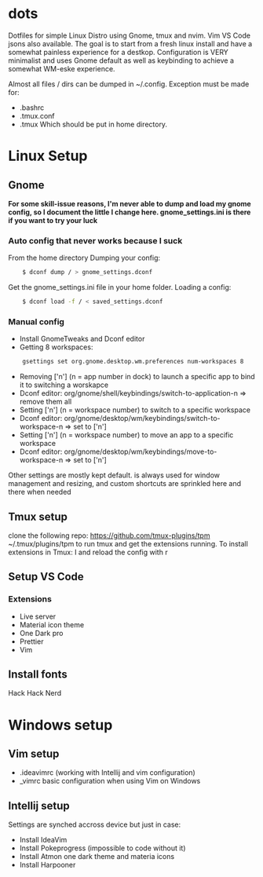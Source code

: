 # dots
Dotfiles for simple Linux Distro using Gnome, tmux and nvim. Vim VS Code jsons also available. The goal is to start from a fresh linux install and have a somewhat painless experience for a destkop. Configuration is VERY minimalist and uses Gnome default as well as keybinding to achieve a somewhat WM-eske experience. 

Almost all files / dirs can be dumped in ~/.config. Exception must be made for:
- .bashrc
- .tmux.conf
- .tmux
Which should be put in home directory.

# Linux Setup
## Gnome
**For some skill-issue reasons, I'm never able to dump and load my gnome config, so I document the little I change here. gnome_settings.ini is there if you want to try your luck**

### Auto config that never works because I suck
From the home directory
Dumping your config:
```bash
    $ dconf dump / > gnome_settings.dconf
```

Get the gnome_settings.ini file in your home folder.
Loading a config:
```bash
    $ dconf load -f / < saved_settings.dconf
```

### Manual config
- Install GnomeTweaks and Dconf editor
- Getting 8 workspaces:
```bash
    gsettings set org.gnome.desktop.wm.preferences num-workspaces 8
```
- Removing ['<Super>n'] (n = app number in dock) to launch a specific app to bind it to switching a worskapce
 - Dconf editor: org/gnome/shell/keybindings/switch-to-application-n => remove them all
- Setting ['<Super>n'] (n = workspace number) to switch to a specific workspace
 - Dconf editor: org/gnome/desktop/wm/keybindings/switch-to-workspace-n => set to ['<Super>n']
- Setting ['<Shift><Super>n'] (n = workspace number) to move an app to a specific workspace
 - Dconf editor: org/gnome/desktop/wm/keybindings/move-to-workspace-n => set to ['<Shift><Super>n']

Other settings are mostly kept default. <Super> is always used for window management and resizing, and custom shortcuts are sprinkled here and there when needed

## Tmux setup
clone the following repo: https://github.com/tmux-plugins/tpm ~/.tmux/plugins/tpm
to run tmux and get the extensions running. To install extensions in Tmux: <leader>I and reload the config with <leader>r
  
## Setup VS Code
### Extensions
- Live server
- Material icon theme
- One Dark pro
- Prettier
- Vim

## Install fonts
Hack
Hack Nerd

# Windows setup
## Vim setup
- .ideavimrc (working with Intellij and vim configuration) 
- _vimrc basic configuration when using Vim on Windows

## Intellij setup
Settings are synched accross device but just in case:
- Install IdeaVim 
- Install Pokeprogress (impossible to code without it)
- Install Atmon one dark theme and materia icons
- Install Harpooner

